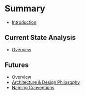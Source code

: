 # Summary

* [Introduction](README.md)

## Current State Analysis

* [Overview](current-state-analysis/overview.md)

## Futures

* Overview
* [Architecture & Design Philosophy](futures/architecture-and-design-philosophy.md)
* [Naming Conventions](futures/naming-conventions.md)

